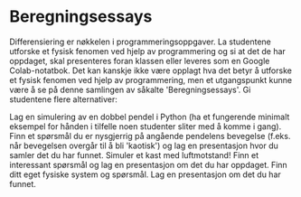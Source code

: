 # Beregningsessays

Differensiering er nøkkelen i programmeringsoppgaver. La studentene utforske et fysisk fenomen ved hjelp av programmering og si at det de har oppdaget, skal presenteres foran klassen eller leveres som en Google Colab-notatbok. Det kan kanskje ikke være opplagt hva det betyr å utforske et fysisk fenomen ved hjelp av programmering, men et utgangspunkt kunne være å se på denne samlingen av såkalte 'Beregningsessays'. Gi studentene flere alternativer:

Lag en simulering av en dobbel pendel i Python (ha et fungerende minimalt eksempel for hånden i tilfelle noen studenter sliter med å komme i gang). Finn et spørsmål du er nysgjerrig på angående pendelens bevegelse (f.eks. når bevegelsen overgår til å bli 'kaotisk') og lag en presentasjon hvor du samler det du har funnet.
Simuler et kast med luftmotstand! Finn et interessant spørsmål og lag en presentasjon om det du har oppdaget.
Finn ditt eget fysiske system og spørsmål. Lag en presentasjon om det du har funnet.